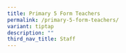 ```yaml
---
title: Primary 5 Form Teachers
permalink: /primary-5-form-teachers/
variant: tiptap
description: ""
third_nav_title: Staff
---
```

